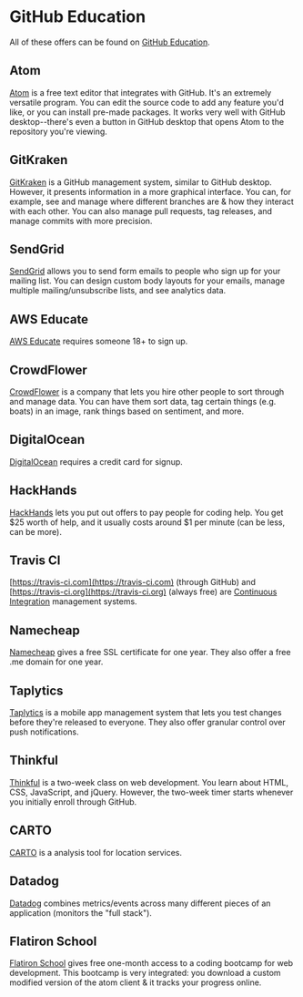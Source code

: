 # GitHub Education

All of these offers can be found on [GitHub Education](https://education.github.com).

## Atom

[Atom](https://atom.io) is a free text editor that integrates with GitHub. It's an extremely versatile program. You can edit the source code to add any feature you'd like, or you can install pre-made packages. It works very well with GitHub desktop--there's even a button in GitHub desktop that opens Atom to the repository you're viewing.

## GitKraken

[GitKraken](https://www.gitkraken.com/) is a GitHub management system, similar to GitHub desktop. However, it presents information in a more graphical interface. You can, for example, see and manage where different branches are & how they interact with each other. You can also manage pull requests, tag releases, and manage commits with more precision.

## SendGrid

[SendGrid](https://sendgrid.com/) allows you to send form emails to people who sign up for your mailing list. You can design custom body layouts for your emails, manage multiple mailing/unsubscribe lists, and see analytics data.

## AWS Educate

[AWS Educate](https://www.awseducate.com/) requires someone 18+ to sign up.

## CrowdFlower

[CrowdFlower](https://www.crowdflower.com/) is a company that lets you hire other people to sort through and manage data. You can have them sort data, tag certain things (e.g. boats) in an image, rank things based on sentiment, and more.

## DigitalOcean

[DigitalOcean](https://www.digitalocean.com/) requires a credit card for signup.

## HackHands

[HackHands](https://hackhands.com/) lets you put out offers to pay people for coding help. You get $25 worth of help, and it usually costs around $1 per minute (can be less, can be more).

## Travis CI

[https://travis-ci.com](https://travis-ci.com) (through GitHub) and [https://travis-ci.org](https://travis-ci.org) (always free) are [Continuous Integration](https://en.wikipedia.org/wiki/Continuous_integration) management systems.

## Namecheap

[Namecheap](https://www.namecheap.com/) gives a free SSL certificate for one year. They also offer a free .me domain for one year.

## Taplytics

[Taplytics](https://taplytics.com) is a mobile app management system that lets you test changes before they're released to everyone. They also offer granular control over push notifications.

## Thinkful

[Thinkful](https://www.thinkful.com) is a two-week class on web development. You learn about HTML, CSS, JavaScript, and jQuery. However, the two-week timer starts whenever you initially enroll through GitHub.

## CARTO

[CARTO](https://carto.com/) is a analysis tool for location services.

## Datadog

[Datadog](https://www.datadoghq.com/) combines metrics/events across many different pieces of an application (monitors the "full stack").

## Flatiron School

[Flatiron School](https://flatironschool.com/) gives free one-month access to a coding bootcamp for web development. This bootcamp is very integrated: you download a custom modified version of the atom client & it tracks your progress online. 
